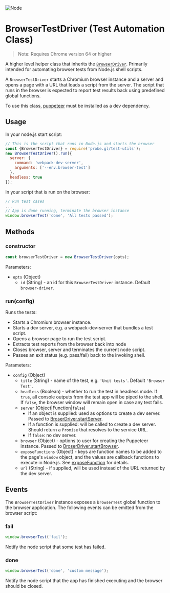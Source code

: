 <p class="badges">
  <img src="https://img.shields.io/badge/Node.js-v8.0-blue.svg?style=flat-square" alt="Node" />
</p>

# BrowserTestDriver (Test Automation Class)

> Note: Requires Chrome version 64 or higher

A higher level helper class that inherits the [`BrowserDriver`](./docs/api-reference/test/browser-task-status). Primarily intended for automating browser tests from Node.js shell scripts.

A `BrowserTestDriver` starts a Chromium browser instance and a server and opens a page with a URL that loads a script from the server. The script that runs in the browser is expected to report test results back using predefined global functions.

To use this class, [puppeteer](https://www.npmjs.com/package/puppeteer) must be installed as a dev dependency.

## Usage

In your node.js start script:

```js
// This is the script that runs in Node.js and starts the browser
const {BrowserTestDriver} = require('probe.gl/test-utils');
new BrowserTestDriver().run({
  server: {
    command: 'webpack-dev-server',
    arguments: ['--env.browser-test']
  },
  headless: true
});
```

In your script that is run on the browser:

```js
// Run test cases
...
// App is done running, terminate the browser instance
window.browserTest('done', 'All tests passed');
```


## Methods

### constructor

```js
const browserTestDriver = new BrowserTestDriver(opts);
```

Parameters:

* `opts` (Object)
  - `id` (String) - an id for this `BrowserTestDriver` instance. Default `browser-driver`.


### run(config)

Runs the tests:

* Starts a Chromium browser instance.
* Starts a dev server, e.g. a webpack-dev-server that bundles a test script.
* Opens a browser page to run the test script.
* Extracts test reports from the browser back into node
* Closes browser, server and terminates the current node script.
* Passes an exit status (e.g. pass/fail) back to the invoking shell.

Parameters:

* `config` (Object)
  - `title` (String) - name of the test, e.g. `'Unit tests'`. Default `'Browser Test'`.
  - `headless` (Boolean) - whether to run the test in headless mode. If `true`, all console outputs from the test app will be piped to the shell. If `false`, the browser window will remain open in case any test fails.
  - `server` (Object|Function|`false`)
    + If an object is supplied: used as options to create a dev server. Passed to [BroserDriver.startServer](/docs/api-reference/test-utils/browser-driver.md).
    + If a function is supplied: will be called to create a dev server. Should return a `Promise` that resolves to the service URL.
    + If `false`: no dev server.
  - `browser` (Object) - options to user for creating the Puppeteer instance. Passed to [BroserDriver.startBrowser](/docs/api-reference/test-utils/browser-driver.md).
  - `exposeFunctions` (Object) - keys are function names to be added to the page's `window` object, and the values are callback functions to execute in Node.js. See [exposeFunction](https://github.com/GoogleChrome/puppeteer/blob/v1.11.0/docs/api.md#pageexposefunctionname-puppeteerfunction) for details.
  - `url` (String) - if supplied, will be used instead of the URL returned by the dev server.


## Events

The `BrowserTestDriver` instance exposes a `browserTest` global function to the browser application.
The following events can be emitted from the browser script:

### fail

```js
window.browserTest('fail');
```

Notify the node script that some test has failed.

### done

```js
window.browserTest('done', 'custom message');
```

Notify the node script that the app has finished executing and the browser should be closed.

